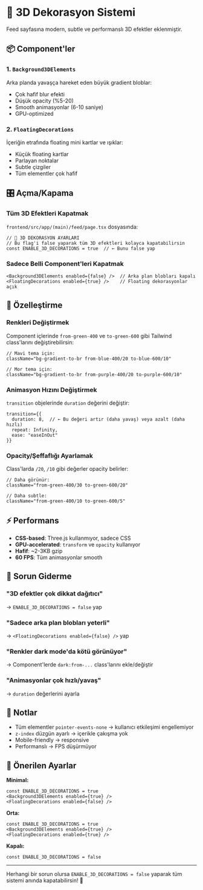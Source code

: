 # 🎨 3D Dekorasyon Sistemi

Feed sayfasına modern, subtle ve performanslı 3D efektler eklenmiştir.

## 📦 Component'ler

### 1. `Background3DElements`
Arka planda yavaşça hareket eden büyük gradient bloblar:
- Çok hafif blur efekti
- Düşük opacity (%5-20)
- Smooth animasyonlar (6-10 saniye)
- GPU-optimized

### 2. `FloatingDecorations`
İçeriğin etrafında floating mini kartlar ve ışıklar:
- Küçük floating kartlar
- Parlayan noktalar
- Subtle çizgiler
- Tüm elementler çok hafif

## 🎛️ Açma/Kapama

### Tüm 3D Efektleri Kapatmak

`frontend/src/app/(main)/feed/page.tsx` dosyasında:

```tsx
// 🎨 3D DEKORASYON AYARLARI
// Bu flag'i false yaparak tüm 3D efektleri kolayca kapatabilirsin
const ENABLE_3D_DECORATIONS = true  // ← Bunu false yap
```

### Sadece Belli Component'leri Kapatmak

```tsx
<Background3DElements enabled={false} />  // Arka plan blobları kapalı
<FloatingDecorations enabled={true} />    // Floating dekorasyonlar açık
```

## 🎨 Özelleştirme

### Renkleri Değiştirmek

Component içlerinde `from-green-400` ve `to-green-600` gibi Tailwind class'larını değiştirebilirsin:

```tsx
// Mavi tema için:
className="bg-gradient-to-br from-blue-400/20 to-blue-600/10"

// Mor tema için:
className="bg-gradient-to-br from-purple-400/20 to-purple-600/10"
```

### Animasyon Hızını Değiştirmek

`transition` objelerinde `duration` değerini değiştir:

```tsx
transition={{
  duration: 8,  // ← Bu değeri artır (daha yavaş) veya azalt (daha hızlı)
  repeat: Infinity,
  ease: "easeInOut"
}}
```

### Opacity/Şeffaflığı Ayarlamak

Class'larda `/20`, `/10` gibi değerler opacity belirler:

```tsx
// Daha görünür:
className="from-green-400/30 to-green-600/20"

// Daha subtle:
className="from-green-400/10 to-green-600/5"
```

## ⚡ Performans

- **CSS-based**: Three.js kullanmıyor, sadece CSS
- **GPU-accelerated**: `transform` ve `opacity` kullanıyor
- **Hafif**: ~2-3KB gzip
- **60 FPS**: Tüm animasyonlar smooth

## 🔧 Sorun Giderme

### "3D efektler çok dikkat dağıtıcı"
→ `ENABLE_3D_DECORATIONS = false` yap

### "Sadece arka plan blobları yeterli"
→ `<FloatingDecorations enabled={false} />` yap

### "Renkler dark mode'da kötü görünüyor"
→ Component'lerde `dark:from-...` class'larını ekle/değiştir

### "Animasyonlar çok hızlı/yavaş"
→ `duration` değerlerini ayarla

## 📝 Notlar

- Tüm elementler `pointer-events-none` → kullanıcı etkileşimi engellemiyor
- `z-index` düzgün ayarlı → içerikle çakışma yok
- Mobile-friendly → responsive
- Performanslı → FPS düşürmüyor

## 🎯 Önerilen Ayarlar

**Minimal:**
```tsx
const ENABLE_3D_DECORATIONS = true
<Background3DElements enabled={true} />
<FloatingDecorations enabled={false} />
```

**Orta:**
```tsx
const ENABLE_3D_DECORATIONS = true
<Background3DElements enabled={true} />
<FloatingDecorations enabled={true} />
```

**Kapalı:**
```tsx
const ENABLE_3D_DECORATIONS = false
```

---

Herhangi bir sorun olursa `ENABLE_3D_DECORATIONS = false` yaparak tüm sistemi anında kapatabilirsin! 🚀

